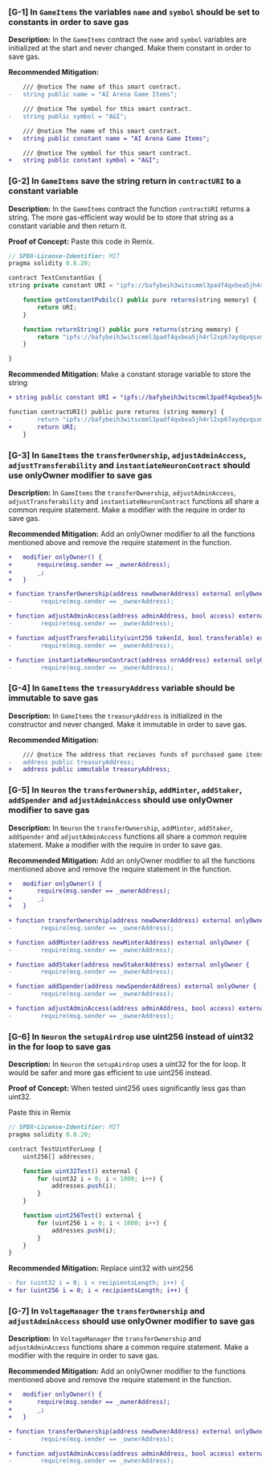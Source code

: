 
### [G-1] In `GameItems` the variables `name` and `symbol` should be set to constants in order to save gas

**Description:** In the `GameItems` contract the `name` and `symbol` variables are initialized at the start and never changed. Make them constant in order to save gas.

**Recommended Mitigation:**

```diff
    /// @notice The name of this smart contract.
-   string public name = "AI Arena Game Items";

    /// @notice The symbol for this smart contract.
-   string public symbol = "AGI";

    /// @notice The name of this smart contract.
+   string public constant name = "AI Arena Game Items";

    /// @notice The symbol for this smart contract.
+   string public constant symbol = "AGI";
```

### [G-2] In `GameItems` save the string return in `contractURI` to a constant variable

**Description:** In the `GameItems` contract the function `contractURI` returns a string. The more gas-efficient way would be to store that string as a constant variable and then return it.

**Proof of Concept:** Paste this code in Remix.

```javascript
// SPDX-License-Identifier: MIT
pragma solidity 0.8.20;

contract TestConstantGas {
string private constant URI = "ipfs://bafybeih3witscmml3padf4qxbea5jh4rl2xp67aydqvqsxmyuzipwtpnii";

    function getConstantPubilc() public pure returns(string memory) {
        return URI;
    }

    function returnString() public pure returns(string memory) {
        return "ipfs://bafybeih3witscmml3padf4qxbea5jh4rl2xp67aydqvqsxmyuzipwtpnii";
    }

}
```

**Recommended Mitigation:** Make a constant storage variable to store the string

```diff
+ string public constant URI = "ipfs://bafybeih3witscmml3padf4qxbea5jh4rl2xp67aydqvqsxmyuzipwtpnii"

function contractURI() public pure returns (string memory) {
-       return "ipfs://bafybeih3witscmml3padf4qxbea5jh4rl2xp67aydqvqsxmyuzipwtpnii";
+       return URI;
    }
```

### [G-3] In `GameItems` the `transferOwnership`, `adjustAdminAccess`, `adjustTransferability` and `instantiateNeuronContract` should use onlyOwner modifier to save gas

**Description:** In `GameItems` the `transferOwnership`, `adjustAdminAccess`, `adjustTransferability` and `instantiateNeuronContract` functions all share a common require statement. Make a modifier with the require in order to save gas.

**Recommended Mitigation:** Add an onlyOwner modifier to all the functions mentioned above and remove the require statement in the function.

```diff
+   modifier onlyOwner() {
+       require(msg.sender == _ownerAddress);
+       _;
+   }

+ function transferOwnership(address newOwnerAddress) external onlyOwner {
-        require(msg.sender == _ownerAddress);

+ function adjustAdminAccess(address adminAddress, bool access) external onlyOwner {
-        require(msg.sender == _ownerAddress);

+ function adjustTransferability(uint256 tokenId, bool transferable) external onlyOwner {
-        require(msg.sender == _ownerAddress);

+ function instantiateNeuronContract(address nrnAddress) external onlyOwner {
-        require(msg.sender == _ownerAddress);
```

### [G-4] In `GameItems` the `treasuryAddress` variable should be immutable to save gas

**Description:** In `GameItems` the `treasuryAddress` is initialized in the constructor and never changed. Make it immutable in order to save gas.

**Recommended Mitigation:**

```diff
    /// @notice The address that recieves funds of purchased game items.
-   address public treasuryAddress;
+   address public immutable treasuryAddress;
```

### [G-5] In `Neuron` the `transferOwnership`, `addMinter`, `addStaker`, `addSpender` and `adjustAdminAccess` should use onlyOwner modifier to save gas

**Description:** In `Neuron` the `transferOwnership`, `addMinter`, `addStaker`, `addSpender` and `adjustAdminAccess` functions all share a common require statement. Make a modifier with the require in order to save gas.

**Recommended Mitigation:** Add an onlyOwner modifier to all the functions mentioned above and remove the require statement in the function.

```diff
+   modifier onlyOwner() {
+       require(msg.sender == _ownerAddress);
+       _;
+   }

+ function transferOwnership(address newOwnerAddress) external onlyOwner {
-        require(msg.sender == _ownerAddress);

+ function addMinter(address newMinterAddress) external onlyOwner {
-        require(msg.sender == _ownerAddress);

+ function addStaker(address newStakerAddress) external onlyOwner {
-        require(msg.sender == _ownerAddress);

+ function addSpender(address newSpenderAddress) external onlyOwner {
-        require(msg.sender == _ownerAddress);

+ function adjustAdminAccess(address adminAddress, bool access) external onlyOwner {
-        require(msg.sender == _ownerAddress);
```

### [G-6] In `Neuron` the `setupAirdrop` use uint256 instead of uint32 in the for loop to save gas

**Description:** In `Neuron` the `setupAirdrop` uses a uint32 for the for loop. It would be safer and more gas efficient to use uint256 instead.

**Proof of Concept:** When tested uint256 uses significantly less gas than uint32.

Paste this in Remix

```javascript
// SPDX-License-Identifier: MIT
pragma solidity 0.8.20;

contract TestUintForLoop {
    uint256[] addresses;

    function uint32Test() external {
        for (uint32 i = 0; i < 1000; i++) {
            addresses.push(i);
        }
    }

    function uint256Test() external {
        for (uint256 i = 0; i < 1000; i++) {
            addresses.push(i);
        }
    }
}
```

**Recommended Mitigation:** Replace uint32 with uint256

```diff
- for (uint32 i = 0; i < recipientsLength; i++) {
+ for (uint256 i = 0; i < recipientsLength; i++) {
```

### [G-7] In `VoltageManager` the `transferOwnership` and `adjustAdminAccess` should use onlyOwner modifier to save gas

**Description:** In `VoltageManager` the `transferOwnership` and `adjustAdminAccess` functions share a common require statement. Make a modifier with the require in order to save gas.

**Recommended Mitigation:** Add an onlyOwner modifier to the functions mentioned above and remove the require statement in the function.


```diff
+   modifier onlyOwner() {
+       require(msg.sender == _ownerAddress);
+       _;
+   }

+ function transferOwnership(address newOwnerAddress) external onlyOwner {
-        require(msg.sender == _ownerAddress);

+ function adjustAdminAccess(address adminAddress, bool access) external onlyOwner {
-        require(msg.sender == _ownerAddress);
```
